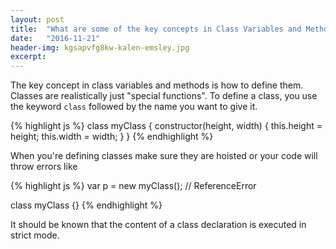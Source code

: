 ```yaml
---
layout: post
title:  "What are some of the key concepts in Class Variables and Methods?"
date:   "2016-11-21"
header-img: kgsapvfg8kw-kalen-emsley.jpg
excerpt:
---
```


The key concept in class variables and methods is how to define them. Classes are realistically just "special functions". To define a class, you use the keyword `class` followed by the name you want to give it.

{% highlight js %}
  class myClass {
    constructor(height, width) {
      this.height = height;
      this.width = width;
    }
  }
{% endhighlight %}

When you're defining classes make sure they are hoisted or your code will throw errors like

{% highlight js %}
  var p = new myClass(); // ReferenceError

  class myClass {}
{% endhighlight %}

It should be known that the content of a class declaration is executed in strict mode.
